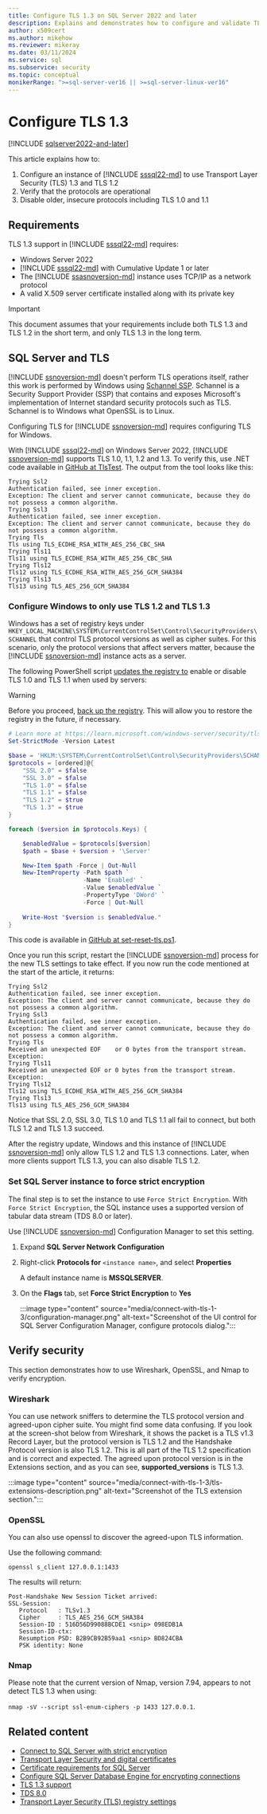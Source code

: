 ```yaml
---
title: Configure TLS 1.3 on SQL Server 2022 and later
description: Explains and demonstrates how to configure and validate TLS 1.3 is configured for an instance of SQL Server.
author: x509cert
ms.author: mikehow
ms.reviewer: mikeray
ms.date: 03/11/2024
ms.service: sql
ms.subservice: security
ms.topic: conceptual
monikerRange: ">=sql-server-ver16 || >=sql-server-linux-ver16"
---
```


# Configure TLS 1.3

[!INCLUDE [sqlserver2022-and-later](../../../includes/applies-to-version/sqlserver2022-and-later.md)]

This article explains how to:

1. Configure an instance of [!INCLUDE [sssql22-md](../../../includes/sssql22-md.md)] to use Transport Layer Security (TLS) 1.3 and TLS 1.2
1. Verify that the protocols are operational
1. Disable older, insecure protocols including TLS 1.0 and 1.1

## Requirements

TLS 1.3 support in [!INCLUDE [sssql22-md](../../../includes/sssql22-md.md)] requires:

- Windows Server 2022
- [!INCLUDE [sssql22-md](../../../includes/sssql22-md.md)] with Cumulative Update 1 or later
- The [!INCLUDE [ssasnoversion-md](../../../includes/ssasnoversion-md.md)] instance uses TCP/IP as a network protocol
- A valid X.509 server certificate installed along with its private key

> [!IMPORTANT]
> This document assumes that your requirements include both TLS 1.3 and TLS 1.2 in the short term, and only TLS 1.3 in the long term.

## SQL Server and TLS

[!INCLUDE [ssnoversion-md](../../../includes/ssnoversion-md.md)] doesn't perform TLS operations itself, rather this work is performed by Windows using [Schannel SSP](/windows-server/security/tls/tls-ssl-schannel-ssp-overview). Schannel is a Security Support Provider (SSP) that contains and exposes Microsoft's implementation of Internet standard security protocols such as TLS. Schannel is to Windows what OpenSSL is to Linux.

Configuring TLS for [!INCLUDE [ssnoversion-md](../../../includes/ssnoversion-md.md)] requires configuring TLS for Windows.

With [!INCLUDE [sssql22-md](../../../includes/sssql22-md.md)] on Windows Server 2022, [!INCLUDE [ssnoversion-md](../../../includes/ssnoversion-md.md)] supports TLS 1.0, 1.1, 1.2 and 1.3. To verify this, use .NET code available in [GitHub at TlsTest](https://github.com/x509cert/TlsTest). The output from the tool looks like this:

```output
Trying Ssl2
Authentication failed, see inner exception.
Exception: The client and server cannot communicate, because they do not possess a common algorithm.
Trying Ssl3
Authentication failed, see inner exception.
Exception: The client and server cannot communicate, because they do not possess a common algorithm.
Trying Tls
Tls using TLS_ECDHE_RSA_WITH_AES_256_CBC_SHA
Trying Tls11
Tls11 using TLS_ECDHE_RSA_WITH_AES_256_CBC_SHA
Trying Tls12
Tls12 using TLS_ECDHE_RSA_WITH_AES_256_GCM_SHA384
Trying Tls13
Tls13 using TLS_AES_256_GCM_SHA384
```

### Configure Windows to only use TLS 1.2 and TLS 1.3

Windows has a set of registry keys under `HKEY_LOCAL_MACHINE\SYSTEM\CurrentControlSet\Control\SecurityProviders\SCHANNEL` that control TLS protocol versions as well as cipher suites. For this scenario, only the protocol versions that affect servers matter, because the [!INCLUDE [ssnoversion-md](../../../includes/ssnoversion-md.md)] instance acts as a server.

The following PowerShell script [updates the registry to](/powershell/scripting/samples/working-with-registry-entries) enable or disable TLS 1.0 and TLS 1.1 when used by servers:

> [!WARNING]
> Before you proceed, [back up the registry](https://support.microsoft.com/topic/how-to-back-up-and-restore-the-registry-in-windows-855140ad-e318-2a13-2829-d428a2ab0692). This will allow you to restore the registry in the future, if necessary.

```powershell
# Learn more at https://learn.microsoft.com/windows-server/security/tls/tls-registry-settings?tabs=diffie-hellman
Set-StrictMode -Version Latest

$base = 'HKLM:\SYSTEM\CurrentControlSet\Control\SecurityProviders\SCHANNEL\Protocols\'
$protocols = [ordered]@{
    "SSL 2.0" = $false
    "SSL 3.0" = $false
    "TLS 1.0" = $false
    "TLS 1.1" = $false
    "TLS 1.2" = $true
    "TLS 1.3" = $true
}

foreach ($version in $protocols.Keys) {

    $enabledValue = $protocols[$version]
    $path = $base + $version + '\Server'

    New-Item $path -Force | Out-Null
    New-ItemProperty -Path $path `
                     -Name 'Enabled' `
                     -Value $enabledValue `
                     -PropertyType 'DWord' `
                     -Force | Out-Null
                     
    Write-Host "$version is $enabledValue."
}

```

This code is available in [GitHub at set-reset-tls.ps1](https://github.com/x509cert/Snippets/blob/main/set-reset-tls.ps1). 

Once you run this script, restart the [!INCLUDE [ssnoversion-md](../../../includes/ssnoversion-md.md)] process for the new TLS settings to take effect. If you now run the code mentioned at the start of the article, it returns:

```output
Trying Ssl2
Authentication failed, see inner exception.
Exception: The client and server cannot communicate, because they do not possess a common algorithm.
Trying Ssl3
Authentication failed, see inner exception.
Exception: The client and server cannot communicate, because they do not possess a common algorithm.
Trying Tls
Received an unexpected EOF    or 0 bytes from the transport stream.
Exception:
Trying Tls11
Received an unexpected EOF or 0 bytes from the transport stream.
Exception:
Trying Tls12
Tls12 using TLS_ECDHE_RSA_WITH_AES_256_GCM_SHA384
Trying Tls13
Tls13 using TLS_AES_256_GCM_SHA384
```

Notice that SSL 2.0, SSL 3.0, TLS 1.0 and TLS 1.1 all fail to connect, but both TLS 1.2 and TLS 1.3 succeed.

After the registry update, Windows and this instance of [!INCLUDE [ssnoversion-md](../../../includes/ssnoversion-md.md)] only allow TLS 1.2 and TLS 1.3 connections. Later, when more clients support TLS 1.3, you can also disable TLS 1.2.

### Set SQL Server instance to force strict encryption

The final step is to set the instance to use `Force Strict Encryption`. With `Force Strict Encryption`, the SQL instance uses a supported version of tabular data stream (TDS 8.0 or later).

Use [!INCLUDE [ssnoversion-md](../../../includes/ssnoversion-md.md)] Configuration Manager to set this setting.

1. Expand **SQL Server Network Configuration**

1. Right-click **Protocols for** `<instance name>`, and select **Properties**

   A default instance name is **MSSQLSERVER**.

1. On the **Flags** tab, set **Force Strict Encryption** to **Yes**

   :::image type="content" source="media/connect-with-tls-1-3/configuration-manager.png" alt-text="Screenshot of the UI control for SQL Server Configuration Manager, configure protocols dialog.":::

## Verify security

This section demonstrates how to use Wireshark, OpenSSL, and Nmap to verify encryption.

### Wireshark

You can use network sniffers to determine the TLS protocol version and agreed-upon cipher suite. You might find some data confusing. If you look at the screen-shot below from Wireshark, it shows the packet is a TLS v1.3 Record Layer, but the protocol version is TLS 1.2 and the Handshake Protocol version is also TLS 1.2. This is all part of the TLS 1.2 specification and is correct and expected. The agreed upon protocol version is in the Extensions section, and as you can see, **supported_versions** is TLS 1.3.

:::image type="content" source="media/connect-with-tls-1-3/tls-extensions-description.png" alt-text="Screenshot of the TLS extension section.":::

### OpenSSL

You can also use openssl to discover the agreed-upon TLS information. 

Use the following command:

```console
openssl s_client 127.0.0.1:1433

```

The results will return:

```output
Post-Handshake New Session Ticket arrived:
SSL-Session:
   Protocol   : TLSv1.3
   Cipher     : TLS_AES_256_GCM_SHA384
   Session-ID : 516D56D99088BCDE1 <snip> 098EDB1A
   Session-ID-ctx:
   Resumption PSD: B2B9CB92B59aa1 <snip> BD824CBA
   PSK identity: None
```

### Nmap

Please note that the current version of Nmap, version 7.94, appears to not detect TLS 1.3 when using:

`nmap -sV --script ssl-enum-ciphers -p 1433 127.0.0.1`.

## Related content

- [Connect to SQL Server with strict encryption](connect-with-strict-encryption.md)
- [Transport Layer Security and digital certificates](../../../database-engine/configure-windows/certificate-overview.md)
- [Certificate requirements for SQL Server](../../../database-engine/configure-windows/certificate-requirements.md)
- [Configure SQL Server Database Engine for encrypting connections](../../../database-engine/configure-windows/configure-sql-server-encryption.md)
- [TLS 1.3 support](tls-1-3.md)
- [TDS 8.0](tds-8.md)
- [Transport Layer Security (TLS) registry settings](/windows-server/security/tls/tls-registry-settings?tabs=diffie-hellman)
